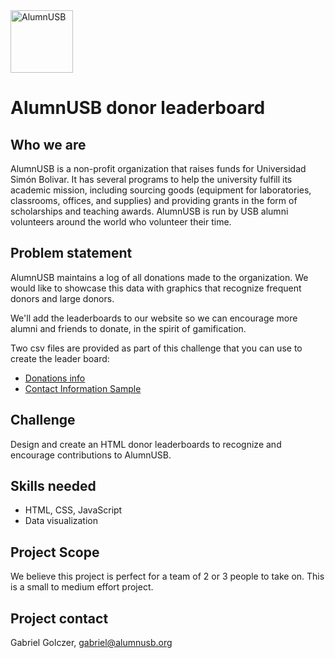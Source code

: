<img src="https://raw.githubusercontent.com/code-for-venezuela/2019-april-codeathon/master/assets/alumnUSB.png" alt="AlumnUSB" width="100" />

# AlumnUSB donor leaderboard

## Who we are
AlumnUSB is a non-profit organization that raises funds for Universidad Simón Bolivar. It has several programs to help the university fulfill its academic mission, including sourcing goods (equipment for laboratories, classrooms, offices, and supplies) and providing grants in the form of scholarships and teaching awards. AlumnUSB is run by USB alumni volunteers around the world who volunteer their time.

## Problem statement
AlumnUSB maintains a log of all donations made to the organization. We would like to showcase this data with graphics that recognize frequent donors and large donors.

We'll add the leaderboards to our website so we can encourage more alumni and friends to donate, in the spirit of gamification.

Two csv files are provided as part of this challenge that you can use to create the leader board:
- [Donations info](donations_code4vzla.csv)
- [Contact Information Sample](mockcontacts_codevzla.csv)
## Challenge
Design and create an HTML donor leaderboards to recognize and encourage contributions to AlumnUSB.


## Skills needed
- HTML, CSS, JavaScript
- Data visualization

## Project Scope
We believe this project is perfect for a team of 2 or 3 people to take on. This is a small to medium effort project.

## Project contact
Gabriel Golczer, gabriel@alumnusb.org
